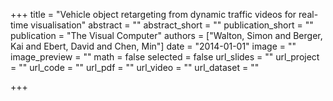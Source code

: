 +++
title = "Vehicle object retargeting from dynamic traffic videos for real-time visualisation"
abstract = ""
abstract_short = ""
publication_short = ""
publication = "The Visual Computer"
authors = ["Walton, Simon and Berger, Kai and Ebert, David and Chen, Min"]
date = "2014-01-01"
image = ""
image_preview = ""
math = false
selected = false
url_slides = ""
url_project = ""
url_code = ""
url_pdf = ""
url_video = ""
url_dataset = ""

+++
